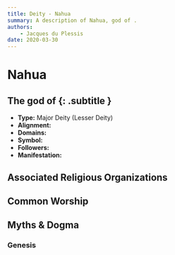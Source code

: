 ```yaml
---
title: Deity - Nahua
summary: A description of Nahua, god of .
authors:
    - Jacques du Plessis
date: 2020-03-30
---
```

# Nahua
## The god of  {: .subtitle }

* **Type:** Major Deity (Lesser Deity)
* **Alignment:** 
* **Domains:** 
* **Symbol:** 
* **Followers:** 
* **Manifestation:**  

## Associated Religious Organizations

## Common Worship

## Myths & Dogma
### Genesis